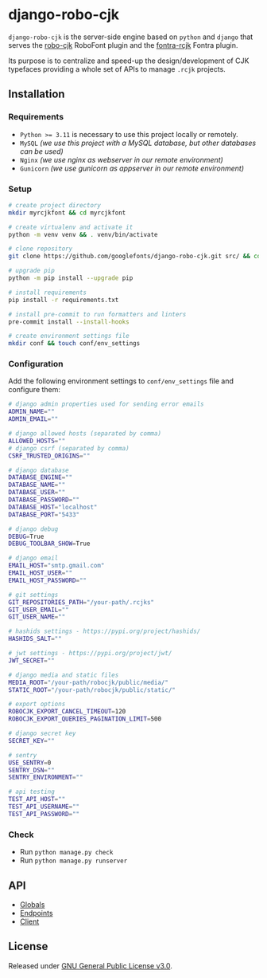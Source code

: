 # django-robo-cjk

`django-robo-cjk` is the server-side engine based on `python` and `django` that serves the [robo-cjk](https://github.com/BlackFoundryCom/robo-cjk) RoboFont plugin and the [fontra-rcjk](https://github.com/googlefonts/fontra-rcjk) Fontra plugin.

Its purpose is to centralize and speed-up the design/development of CJK typefaces providing a whole set of APIs to manage `.rcjk` projects.

## Installation

### Requirements
- `Python >= 3.11` is necessary to use this project locally or remotely.
- `MySQL` *(we use this project with a MySQL database, but other databases can be used)*
- `Nginx` *(we use nginx as webserver in our remote environment)*
- `Gunicorn` *(we use gunicorn as appserver in our remote environment)*

### Setup
```bash
# create project directory
mkdir myrcjkfont && cd myrcjkfont

# create virtualenv and activate it
python -m venv venv && . venv/bin/activate

# clone repository
git clone https://github.com/googlefonts/django-robo-cjk.git src/ && cd src/

# upgrade pip
python -m pip install --upgrade pip

# install requirements
pip install -r requirements.txt

# install pre-commit to run formatters and linters
pre-commit install --install-hooks

# create environment settings file
mkdir conf && touch conf/env_settings
```

### Configuration
Add the following environment settings to `conf/env_settings` file and configure them:

```bash
# django admin properties used for sending error emails
ADMIN_NAME=""
ADMIN_EMAIL=""

# django allowed hosts (separated by comma)
ALLOWED_HOSTS=""
# django csrf (separated by comma)
CSRF_TRUSTED_ORIGINS=""

# django database
DATABASE_ENGINE=""
DATABASE_NAME=""
DATABASE_USER=""
DATABASE_PASSWORD=""
DATABASE_HOST="localhost"
DATABASE_PORT="5433"

# django debug
DEBUG=True
DEBUG_TOOLBAR_SHOW=True

# django email
EMAIL_HOST="smtp.gmail.com"
EMAIL_HOST_USER=""
EMAIL_HOST_PASSWORD=""

# git settings
GIT_REPOSITORIES_PATH="/your-path/.rcjks"
GIT_USER_EMAIL=""
GIT_USER_NAME=""

# hashids settings - https://pypi.org/project/hashids/
HASHIDS_SALT=""

# jwt settings - https://pypi.org/project/jwt/
JWT_SECRET=""

# django media and static files
MEDIA_ROOT="/your-path/robocjk/public/media/"
STATIC_ROOT="/your-path/robocjk/public/static/"

# export options
ROBOCJK_EXPORT_CANCEL_TIMEOUT=120
ROBOCJK_EXPORT_QUERIES_PAGINATION_LIMIT=500

# django secret key
SECRET_KEY=""

# sentry
USE_SENTRY=0
SENTRY_DSN=""
SENTRY_ENVIRONMENT=""

# api testing
TEST_API_HOST=""
TEST_API_USERNAME=""
TEST_API_PASSWORD=""
```

### Check
- Run `python manage.py check`
- Run `python manage.py runserver`


## API

- [Globals](https://github.com/googlefonts/django-robo-cjk/edit/master/API.md#globals)
- [Endpoints](https://github.com/googlefonts/django-robo-cjk/edit/master/API.md#endpoints)
- [Client](https://github.com/googlefonts/django-robo-cjk/edit/master/API.md#client)

## License
Released under [GNU General Public License v3.0](LICENSE).
